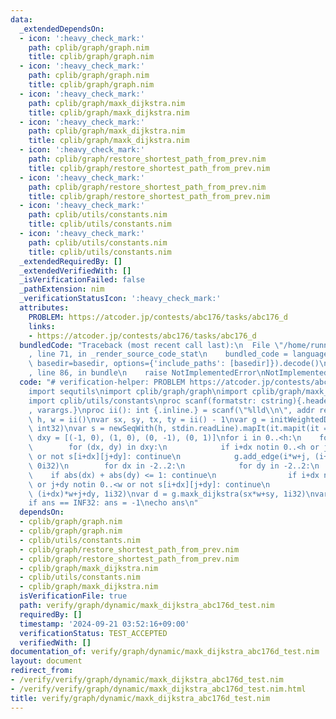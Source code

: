 ```yaml
---
data:
  _extendedDependsOn:
  - icon: ':heavy_check_mark:'
    path: cplib/graph/graph.nim
    title: cplib/graph/graph.nim
  - icon: ':heavy_check_mark:'
    path: cplib/graph/graph.nim
    title: cplib/graph/graph.nim
  - icon: ':heavy_check_mark:'
    path: cplib/graph/maxk_dijkstra.nim
    title: cplib/graph/maxk_dijkstra.nim
  - icon: ':heavy_check_mark:'
    path: cplib/graph/maxk_dijkstra.nim
    title: cplib/graph/maxk_dijkstra.nim
  - icon: ':heavy_check_mark:'
    path: cplib/graph/restore_shortest_path_from_prev.nim
    title: cplib/graph/restore_shortest_path_from_prev.nim
  - icon: ':heavy_check_mark:'
    path: cplib/graph/restore_shortest_path_from_prev.nim
    title: cplib/graph/restore_shortest_path_from_prev.nim
  - icon: ':heavy_check_mark:'
    path: cplib/utils/constants.nim
    title: cplib/utils/constants.nim
  - icon: ':heavy_check_mark:'
    path: cplib/utils/constants.nim
    title: cplib/utils/constants.nim
  _extendedRequiredBy: []
  _extendedVerifiedWith: []
  _isVerificationFailed: false
  _pathExtension: nim
  _verificationStatusIcon: ':heavy_check_mark:'
  attributes:
    PROBLEM: https://atcoder.jp/contests/abc176/tasks/abc176_d
    links:
    - https://atcoder.jp/contests/abc176/tasks/abc176_d
  bundledCode: "Traceback (most recent call last):\n  File \"/home/runner/.local/lib/python3.10/site-packages/onlinejudge_verify/documentation/build.py\"\
    , line 71, in _render_source_code_stat\n    bundled_code = language.bundle(stat.path,\
    \ basedir=basedir, options={'include_paths': [basedir]}).decode()\n  File \"/home/runner/.local/lib/python3.10/site-packages/onlinejudge_verify/languages/nim.py\"\
    , line 86, in bundle\n    raise NotImplementedError\nNotImplementedError\n"
  code: "# verification-helper: PROBLEM https://atcoder.jp/contests/abc176/tasks/abc176_d\n\
    import sequtils\nimport cplib/graph/graph\nimport cplib/graph/maxk_dijkstra\n\
    import cplib/utils/constants\nproc scanf(formatstr: cstring){.header: \"<stdio.h>\"\
    , varargs.}\nproc ii(): int {.inline.} = scanf(\"%lld\\n\", addr result)\n\nvar\
    \ h, w = ii()\nvar sx, sy, tx, ty = ii() - 1\nvar g = initWeightedDirectedGraph(h*w,\
    \ int32)\nvar s = newSeqWith(h, stdin.readLine).mapIt(it.mapit(it == '.'))\nvar\
    \ dxy = [(-1, 0), (1, 0), (0, -1), (0, 1)]\nfor i in 0..<h:\n    for j in 0..<w:\n\
    \        for (dx, dy) in dxy:\n            if i+dx notin 0..<h or j+dy notin 0..<w\
    \ or not s[i+dx][j+dy]: continue\n            g.add_edge(i*w+j, (i+dx)*w+j+dy,\
    \ 0i32)\n        for dx in -2..2:\n            for dy in -2..2:\n            \
    \    if abs(dx) + abs(dy) <= 1: continue\n                if i+dx notin 0..<h\
    \ or j+dy notin 0..<w or not s[i+dx][j+dy]: continue\n                g.add_edge(i*w+j,\
    \ (i+dx)*w+j+dy, 1i32)\nvar d = g.maxk_dijkstra(sx*w+sy, 1i32)\nvar ans = d[tx*w+ty]\n\
    if ans == INF32: ans = -1\necho ans\n"
  dependsOn:
  - cplib/graph/graph.nim
  - cplib/graph/graph.nim
  - cplib/utils/constants.nim
  - cplib/graph/restore_shortest_path_from_prev.nim
  - cplib/graph/restore_shortest_path_from_prev.nim
  - cplib/graph/maxk_dijkstra.nim
  - cplib/utils/constants.nim
  - cplib/graph/maxk_dijkstra.nim
  isVerificationFile: true
  path: verify/graph/dynamic/maxk_dijkstra_abc176d_test.nim
  requiredBy: []
  timestamp: '2024-09-21 03:52:16+09:00'
  verificationStatus: TEST_ACCEPTED
  verifiedWith: []
documentation_of: verify/graph/dynamic/maxk_dijkstra_abc176d_test.nim
layout: document
redirect_from:
- /verify/verify/graph/dynamic/maxk_dijkstra_abc176d_test.nim
- /verify/verify/graph/dynamic/maxk_dijkstra_abc176d_test.nim.html
title: verify/graph/dynamic/maxk_dijkstra_abc176d_test.nim
---
```

